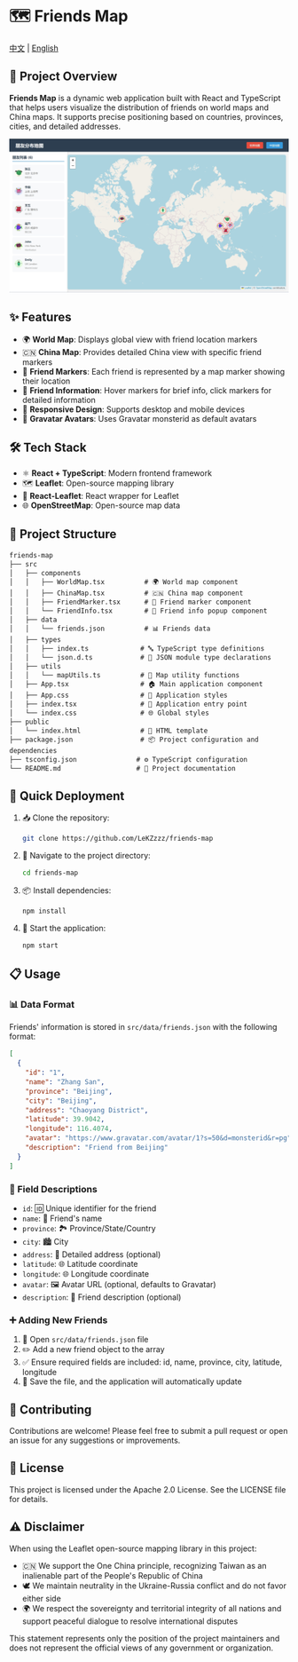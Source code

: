 # 🗺️ Friends Map

[中文](README.md) | [English](#project-overview)

## 🌟 Project Overview

**Friends Map** is a dynamic web application built with React and TypeScript that helps users visualize the distribution of friends on world maps and China maps. It supports precise positioning based on countries, provinces, cities, and detailed addresses.

![preview](image/preview.png)

## ✨ Features

- 🌍 **World Map**: Displays global view with friend location markers
- 🇨🇳 **China Map**: Provides detailed China view with specific friend markers
- 📍 **Friend Markers**: Each friend is represented by a map marker showing their location
- 💬 **Friend Information**: Hover markers for brief info, click markers for detailed information
- 📱 **Responsive Design**: Supports desktop and mobile devices
- 👤 **Gravatar Avatars**: Uses Gravatar monsterid as default avatars

## 🛠️ Tech Stack

- ⚛️ **React + TypeScript**: Modern frontend framework
- 🗺️ **Leaflet**: Open-source mapping library
- 🔧 **React-Leaflet**: React wrapper for Leaflet
- 🌐 **OpenStreetMap**: Open-source map data

## 📁 Project Structure

```
friends-map
├── src
│   ├── components
│   │   ├── WorldMap.tsx          # 🌍 World map component
│   │   ├── ChinaMap.tsx          # 🇨🇳 China map component
│   │   ├── FriendMarker.tsx      # 📍 Friend marker component
│   │   └── FriendInfo.tsx        # 💬 Friend info popup component
│   ├── data
│   │   └── friends.json          # 📊 Friends data
│   ├── types
│   │   ├── index.ts             # 🔤 TypeScript type definitions
│   │   └── json.d.ts            # 📄 JSON module type declarations
│   ├── utils
│   │   └── mapUtils.ts          # 🔧 Map utility functions
│   ├── App.tsx                  # 🏠 Main application component
│   ├── App.css                  # 🎨 Application styles
│   ├── index.tsx                # 🚀 Application entry point
│   └── index.css                # 🌐 Global styles
├── public
│   └── index.html               # 📝 HTML template
├── package.json                 # 📦 Project configuration and dependencies
├── tsconfig.json               # ⚙️ TypeScript configuration
└── README.md                   # 📖 Project documentation
```

## 🚀 Quick Deployment

1. 📥 Clone the repository:
   ```bash
   git clone https://github.com/LeKZzzz/friends-map
   ```
2. 📂 Navigate to the project directory:
   ```bash
   cd friends-map
   ```
3. 📦 Install dependencies:
   ```bash
   npm install
   ```

4. 🎉 Start the application:
   ```bash
   npm start
   ```

## 📋 Usage

### 📊 Data Format
Friends' information is stored in `src/data/friends.json` with the following format:
```json
[
  {
    "id": "1",
    "name": "Zhang San",
    "province": "Beijing",
    "city": "Beijing",
    "address": "Chaoyang District",
    "latitude": 39.9042,
    "longitude": 116.4074,
    "avatar": "https://www.gravatar.com/avatar/1?s=50&d=monsterid&r=pg",
    "description": "Friend from Beijing"
  }
]
```

### 📝 Field Descriptions
- `id`: 🆔 Unique identifier for the friend
- `name`: 👤 Friend's name
- `province`: 🏞️ Province/State/Country
- `city`: 🏙️ City
- `address`: 📍 Detailed address (optional)
- `latitude`: 🌐 Latitude coordinate
- `longitude`: 🌐 Longitude coordinate
- `avatar`: 🖼️ Avatar URL (optional, defaults to Gravatar)
- `description`: 📝 Friend description (optional)

### ➕ Adding New Friends
1. 📂 Open `src/data/friends.json` file
2. ✏️ Add a new friend object to the array
3. ✅ Ensure required fields are included: id, name, province, city, latitude, longitude
4. 💾 Save the file, and the application will automatically update

## 🤝 Contributing

Contributions are welcome! Please feel free to submit a pull request or open an issue for any suggestions or improvements.

## 📄 License

This project is licensed under the Apache 2.0 License. See the LICENSE file for details.

## ⚠️ Disclaimer

When using the Leaflet open-source mapping library in this project:
- 🇨🇳 We support the One China principle, recognizing Taiwan as an inalienable part of the People's Republic of China
- 🕊️ We maintain neutrality in the Ukraine-Russia conflict and do not favor either side
- 🌍 We respect the sovereignty and territorial integrity of all nations and support peaceful dialogue to resolve international disputes

This statement represents only the position of the project maintainers and does not represent the official views of any government or organization.